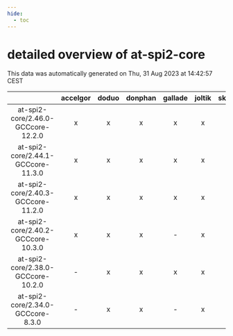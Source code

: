 ```yaml
---
hide:
  - toc
---
```


detailed overview of at-spi2-core
=================================


This data was automatically generated on Thu, 31 Aug 2023 at 14:42:57 CEST  

| |accelgor|doduo|donphan|gallade|joltik|skitty|swalot|victini|
| :---: | :---: | :---: | :---: | :---: | :---: | :---: | :---: | :---: |
|at-spi2-core/2.46.0-GCCcore-12.2.0|x|x|x|x|x|x|x|x|
|at-spi2-core/2.44.1-GCCcore-11.3.0|x|x|x|x|x|x|x|x|
|at-spi2-core/2.40.3-GCCcore-11.2.0|x|x|x|x|x|x|x|x|
|at-spi2-core/2.40.2-GCCcore-10.3.0|x|x|x|-|x|x|x|x|
|at-spi2-core/2.38.0-GCCcore-10.2.0|-|x|x|x|x|x|x|x|
|at-spi2-core/2.34.0-GCCcore-8.3.0|-|x|x|-|x|x|-|x|
